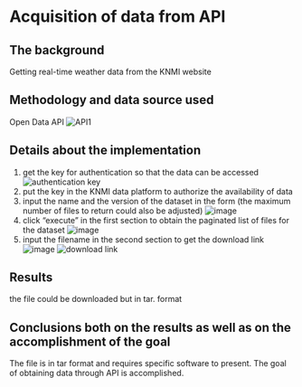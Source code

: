 # Acquisition of data from API
## The background
Getting real-time weather data from the KNMI website
## Methodology and data source used
Open Data API 
![API1](https://github.com/user-attachments/assets/06a6d500-9df0-4367-8c6b-c95706b1cc17)
## Details about the implementation
1. get the key for authentication so that the data can be accessed
![authentication key](https://github.com/user-attachments/assets/fe0b745e-ec07-4f10-8c13-546ddd39a268)
2. put the key in the KNMI data platform to authorize the availability of data
3. input the name and the version of the dataset in the form (the maximum number of files to return could also be adjusted)
![image](https://github.com/user-attachments/assets/95addef6-f1ff-4350-a1ac-289e97c65557)
4. click “execute” in the first section to obtain the paginated list of files for the dataset
![image](https://github.com/user-attachments/assets/0148d379-0c3e-4e3c-821f-688d866d1adc)
5. input the filename in the second section to get the download link
![image](https://github.com/user-attachments/assets/a24f1bd1-dfbb-46bb-a0d0-9661b0fb054f)
![download link](https://github.com/user-attachments/assets/e4a819f9-d0a9-4bd0-a7c7-f3fa55632e8b)
## Results
the file could be downloaded but in tar. format
## Conclusions both on the results as well as on the accomplishment of the goal
The file is in tar format and requires specific software to present. The goal of obtaining data through API is accomplished.
